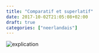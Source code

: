 ```yaml
---
title: "Comparatif et superlatif"
date: 2017-10-02T21:05:08+02:00
draft: true
categories: ["neerlandais"]
---
```


![explication](/comparatif.png)